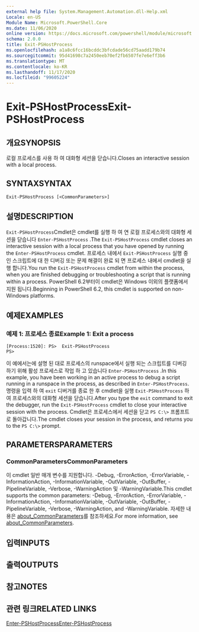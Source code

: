 ```yaml
---
external help file: System.Management.Automation.dll-Help.xml
Locale: en-US
Module Name: Microsoft.PowerShell.Core
ms.date: 11/06/2020
online version: https://docs.microsoft.com/powershell/module/microsoft.powershell.core/exit-pshostprocess?view=powershell-7.2&WT.mc_id=ps-gethelp
schema: 2.0.0
title: Exit-PSHostProcess
ms.openlocfilehash: a1a8c6fcc16bcddc3bfcdade56cd75aadd179b74
ms.sourcegitcommit: 95d41698c7a2450eeb70ef2fb6507fe7e6eff3b6
ms.translationtype: MT
ms.contentlocale: ko-KR
ms.lasthandoff: 11/17/2020
ms.locfileid: "99605224"
---
```

# <span data-ttu-id="89c71-102">Exit-PSHostProcess</span><span class="sxs-lookup"><span data-stu-id="89c71-102">Exit-PSHostProcess</span></span>

## <span data-ttu-id="89c71-103">개요</span><span class="sxs-lookup"><span data-stu-id="89c71-103">SYNOPSIS</span></span>
<span data-ttu-id="89c71-104">로컬 프로세스를 사용 하 여 대화형 세션을 닫습니다.</span><span class="sxs-lookup"><span data-stu-id="89c71-104">Closes an interactive session with a local process.</span></span>

## <span data-ttu-id="89c71-105">SYNTAX</span><span class="sxs-lookup"><span data-stu-id="89c71-105">SYNTAX</span></span>

```
Exit-PSHostProcess [<CommonParameters>]
```

## <span data-ttu-id="89c71-106">설명</span><span class="sxs-lookup"><span data-stu-id="89c71-106">DESCRIPTION</span></span>

<span data-ttu-id="89c71-107">`Exit-PSHostProcess`Cmdlet은 cmdlet를 실행 하 여 연 로컬 프로세스와의 대화형 세션을 닫습니다 `Enter-PSHostProcess` .</span><span class="sxs-lookup"><span data-stu-id="89c71-107">The `Exit-PSHostProcess` cmdlet closes an interactive session with a local process that you have opened by running the `Enter-PSHostProcess` cmdlet.</span></span> <span data-ttu-id="89c71-108">프로세스 내에서 `Exit-PSHostProcess` 실행 중인 스크립트에 대 한 디버깅 또는 문제 해결이 완료 되 면 프로세스 내에서 cmdlet을 실행 합니다.</span><span class="sxs-lookup"><span data-stu-id="89c71-108">You run the `Exit-PSHostProcess` cmdlet from within the process, when you are finished debugging or troubleshooting a script that is running within a process.</span></span> <span data-ttu-id="89c71-109">PowerShell 6.2부터이 cmdlet은 Windows 이외의 플랫폼에서 지원 됩니다.</span><span class="sxs-lookup"><span data-stu-id="89c71-109">Beginning in PowerShell 6.2, this cmdlet is supported on non-Windows platforms.</span></span>

## <span data-ttu-id="89c71-110">예제</span><span class="sxs-lookup"><span data-stu-id="89c71-110">EXAMPLES</span></span>

### <span data-ttu-id="89c71-111">예제 1: 프로세스 종료</span><span class="sxs-lookup"><span data-stu-id="89c71-111">Example 1: Exit a process</span></span>

```
[Process:1520]: PS>  Exit-PSHostProcess
PS>
```

<span data-ttu-id="89c71-112">이 예에서는에 설명 된 대로 프로세스의 runspace에서 실행 되는 스크립트를 디버깅 하기 위해 활성 프로세스로 작업 하 고 있습니다 `Enter-PSHostProcess` .</span><span class="sxs-lookup"><span data-stu-id="89c71-112">In this example, you have been working in an active process to debug a script running in a runspace in the process, as described in `Enter-PSHostProcess`.</span></span> <span data-ttu-id="89c71-113">명령을 입력 하 여 `exit` 디버거를 종료 한 후 cmdlet을 실행 `Exit-PSHostProcess` 하 여 프로세스와의 대화형 세션을 닫습니다.</span><span class="sxs-lookup"><span data-stu-id="89c71-113">After you type the `exit` command to exit the debugger, run the `Exit-PSHostProcess` cmdlet to close your interactive session with the process.</span></span>
<span data-ttu-id="89c71-114">Cmdlet은 프로세스에서 세션을 닫고 `PS C:\>` 프롬프트로 돌아갑니다.</span><span class="sxs-lookup"><span data-stu-id="89c71-114">The cmdlet closes your session in the process, and returns you to the `PS C:\>` prompt.</span></span>

## <span data-ttu-id="89c71-115">PARAMETERS</span><span class="sxs-lookup"><span data-stu-id="89c71-115">PARAMETERS</span></span>

### <span data-ttu-id="89c71-116">CommonParameters</span><span class="sxs-lookup"><span data-stu-id="89c71-116">CommonParameters</span></span>

<span data-ttu-id="89c71-117">이 cmdlet 일반 매개 변수를 지원합니다. -Debug, -ErrorAction, -ErrorVariable, -InformationAction, -InformationVariable, -OutVariable, -OutBuffer, -PipelineVariable, -Verbose, -WarningAction 및 -WarningVariable.</span><span class="sxs-lookup"><span data-stu-id="89c71-117">This cmdlet supports the common parameters: -Debug, -ErrorAction, -ErrorVariable, -InformationAction, -InformationVariable, -OutVariable, -OutBuffer, -PipelineVariable, -Verbose, -WarningAction, and -WarningVariable.</span></span> <span data-ttu-id="89c71-118">자세한 내용은 [about_CommonParameters](https://go.microsoft.com/fwlink/?LinkID=113216)를 참조하세요.</span><span class="sxs-lookup"><span data-stu-id="89c71-118">For more information, see [about_CommonParameters](https://go.microsoft.com/fwlink/?LinkID=113216).</span></span>

## <span data-ttu-id="89c71-119">입력</span><span class="sxs-lookup"><span data-stu-id="89c71-119">INPUTS</span></span>

## <span data-ttu-id="89c71-120">출력</span><span class="sxs-lookup"><span data-stu-id="89c71-120">OUTPUTS</span></span>

## <span data-ttu-id="89c71-121">참고</span><span class="sxs-lookup"><span data-stu-id="89c71-121">NOTES</span></span>

## <span data-ttu-id="89c71-122">관련 링크</span><span class="sxs-lookup"><span data-stu-id="89c71-122">RELATED LINKS</span></span>

[<span data-ttu-id="89c71-123">Enter-PSHostProcess</span><span class="sxs-lookup"><span data-stu-id="89c71-123">Enter-PSHostProcess</span></span>](Enter-PSHostProcess.md)

